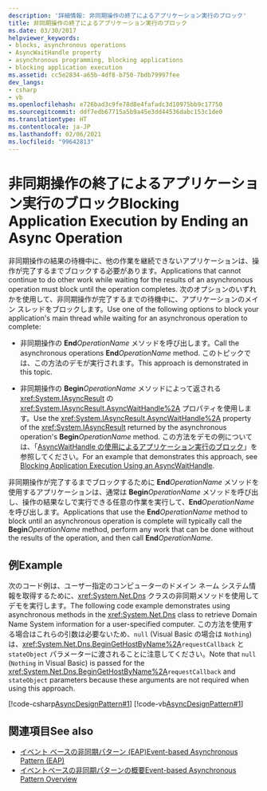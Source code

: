 ```yaml
---
description: '詳細情報: 非同期操作の終了によるアプリケーション実行のブロック'
title: 非同期操作の終了によるアプリケーション実行のブロック
ms.date: 03/30/2017
helpviewer_keywords:
- blocks, asynchronous operations
- AsyncWaitHandle property
- asynchronous programming, blocking applications
- blocking application execution
ms.assetid: cc5e2834-a65b-4df8-b750-7bdb79997fee
dev_langs:
- csharp
- vb
ms.openlocfilehash: e726bad3c9fe78d8e4fafadc3d10975bb9c17750
ms.sourcegitcommit: ddf7edb67715a5b9a45e3dd44536dabc153c1de0
ms.translationtype: HT
ms.contentlocale: ja-JP
ms.lasthandoff: 02/06/2021
ms.locfileid: "99642813"
---
```

# <a name="blocking-application-execution-by-ending-an-async-operation"></a><span data-ttu-id="e27ce-103">非同期操作の終了によるアプリケーション実行のブロック</span><span class="sxs-lookup"><span data-stu-id="e27ce-103">Blocking Application Execution by Ending an Async Operation</span></span>

<span data-ttu-id="e27ce-104">非同期操作の結果の待機中に、他の作業を継続できないアプリケーションは、操作が完了するまでブロックする必要があります。</span><span class="sxs-lookup"><span data-stu-id="e27ce-104">Applications that cannot continue to do other work while waiting for the results of an asynchronous operation must block until the operation completes.</span></span> <span data-ttu-id="e27ce-105">次のオプションのいずれかを使用して、非同期操作が完了するまでの待機中に、アプリケーションのメイン スレッドをブロックします。</span><span class="sxs-lookup"><span data-stu-id="e27ce-105">Use one of the following options to block your application's main thread while waiting for an asynchronous operation to complete:</span></span>  
  
- <span data-ttu-id="e27ce-106">非同期操作の **End**_OperationName_ メソッドを呼び出します。</span><span class="sxs-lookup"><span data-stu-id="e27ce-106">Call the asynchronous operations **End**_OperationName_ method.</span></span> <span data-ttu-id="e27ce-107">このトピックでは、この方法のデモが実行されます。</span><span class="sxs-lookup"><span data-stu-id="e27ce-107">This approach is demonstrated in this topic.</span></span>  
  
- <span data-ttu-id="e27ce-108">非同期操作の **Begin**_OperationName_ メソッドによって返される <xref:System.IAsyncResult> の <xref:System.IAsyncResult.AsyncWaitHandle%2A> プロパティを使用します。</span><span class="sxs-lookup"><span data-stu-id="e27ce-108">Use the <xref:System.IAsyncResult.AsyncWaitHandle%2A> property of the <xref:System.IAsyncResult> returned by the asynchronous operation's **Begin**_OperationName_ method.</span></span> <span data-ttu-id="e27ce-109">この方法をデモの例については、「[AsyncWaitHandle の使用によるアプリケーション実行のブロック](blocking-application-execution-using-an-asyncwaithandle.md)」を参照してください。</span><span class="sxs-lookup"><span data-stu-id="e27ce-109">For an example that demonstrates this approach, see [Blocking Application Execution Using an AsyncWaitHandle](blocking-application-execution-using-an-asyncwaithandle.md).</span></span>  
  
 <span data-ttu-id="e27ce-110">非同期操作が完了するまでブロックするために **End**_OperationName_ メソッドを使用するアプリケーションは、通常は **Begin**_OperationName_ メソッドを呼び出し、操作の結果なしで実行できる任意の作業を実行して、**End**_OperationName_ を呼び出します。</span><span class="sxs-lookup"><span data-stu-id="e27ce-110">Applications that use the **End**_OperationName_ method to block until an asynchronous operation is complete will typically call the **Begin**_OperationName_ method, perform any work that can be done without the results of the operation, and then call **End**_OperationName_.</span></span>  
  
## <a name="example"></a><span data-ttu-id="e27ce-111">例</span><span class="sxs-lookup"><span data-stu-id="e27ce-111">Example</span></span>  

 <span data-ttu-id="e27ce-112">次のコード例は、ユーザー指定のコンピューターのドメイン ネーム システム情報を取得するために、<xref:System.Net.Dns> クラスの非同期メソッドを使用してデモを実行します。</span><span class="sxs-lookup"><span data-stu-id="e27ce-112">The following code example demonstrates using asynchronous methods in the <xref:System.Net.Dns> class to retrieve Domain Name System information for a user-specified computer.</span></span> <span data-ttu-id="e27ce-113">この方法を使用する場合はこれらの引数は必要ないため、`null` (Visual Basic の場合は `Nothing`) は、<xref:System.Net.Dns.BeginGetHostByName%2A>`requestCallback` と `stateObject` パラメーターに渡されることに注意してください。</span><span class="sxs-lookup"><span data-stu-id="e27ce-113">Note that `null` (`Nothing` in Visual Basic) is passed for the <xref:System.Net.Dns.BeginGetHostByName%2A>`requestCallback` and `stateObject` parameters because these arguments are not required when using this approach.</span></span>  
  
 [!code-csharp[AsyncDesignPattern#1](../../../samples/snippets/csharp/VS_Snippets_CLR/AsyncDesignPattern/CS/Async_EndBlock.cs#1)]
 [!code-vb[AsyncDesignPattern#1](../../../samples/snippets/visualbasic/VS_Snippets_CLR/AsyncDesignPattern/VB/Async_EndBlock.vb#1)]  
  
## <a name="see-also"></a><span data-ttu-id="e27ce-114">関連項目</span><span class="sxs-lookup"><span data-stu-id="e27ce-114">See also</span></span>

- [<span data-ttu-id="e27ce-115">イベント ベースの非同期パターン (EAP)</span><span class="sxs-lookup"><span data-stu-id="e27ce-115">Event-based Asynchronous Pattern (EAP)</span></span>](event-based-asynchronous-pattern-eap.md)
- [<span data-ttu-id="e27ce-116">イベントベースの非同期パターンの概要</span><span class="sxs-lookup"><span data-stu-id="e27ce-116">Event-based Asynchronous Pattern Overview</span></span>](event-based-asynchronous-pattern-overview.md)
